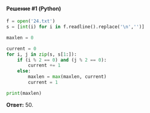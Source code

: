 #### Решение #1 (Python)
```python
f = open('24.txt')
s = [int(i) for i in f.readline().replace('\n','')]

maxlen = 0

current = 0
for i, j in zip(s, s[1:]):
	if (i % 2 == 0) and (j % 2 == 0):
		current += 1
	else:
		maxlen = max(maxlen, current)
		current = 1

print(maxlen)
```

**Ответ:** 50.
